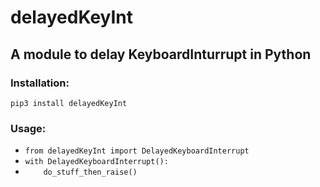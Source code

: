 # delayedKeyInt
## A module to delay KeyboardInturrupt in Python
### Installation:
`pip3 install delayedKeyInt`
### Usage:
* `from delayedKeyInt import DelayedKeyboardInterrupt`
* `with DelayedKeyboardInterrupt():`
*  `    do_stuff_then_raise()`
  

